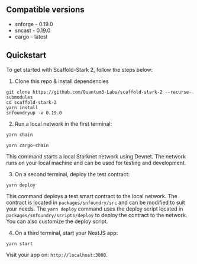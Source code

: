## Compatible versions

- snforge - 0.19.0
- sncast - 0.19.0
- cargo - latest

## Quickstart

To get started with Scaffold-Stark 2, follow the steps below:

1. Clone this repo & install dependencies

```
git clone https://github.com/Quantum3-Labs/scaffold-stark-2 --recurse-submodules
cd scaffold-stark-2
yarn install
snfoundryup -v 0.19.0
```

2. Run a local network in the first terminal:

```bash
yarn chain
```

```bash
yarn cargo-chain
```

This command starts a local Starknet network using Devnet. The network runs on your local machine and can be used for testing and development.

3. On a second terminal, deploy the test contract:

```
yarn deploy
```

This command deploys a test smart contract to the local network. The contract is located in `packages/snfoundry/src` and can be modified to suit your needs. The `yarn deploy` command uses the deploy script located in `packages/snfoundry/scripts/deploy` to deploy the contract to the network. You can also customize the deploy script.

4. On a third terminal, start your NextJS app:

```
yarn start
```

Visit your app on: `http://localhost:3000`.
